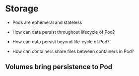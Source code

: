 # Storage

* Pods are ephemeral and stateless

* How can data persist throughout lifecycle of Pod?
* How can data persist beyond life-cycle of Pod?
* How can containers share files between containers in Pod?

## Volumes bring persistence to Pod

